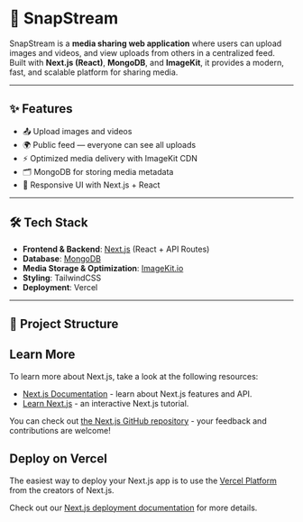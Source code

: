 # 📸 SnapStream

SnapStream is a **media sharing web application** where users can upload images and videos, and view uploads from others in a centralized feed.  
Built with **Next.js (React)**, **MongoDB**, and **ImageKit**, it provides a modern, fast, and scalable platform for sharing media.

---

## ✨ Features
- 📤 Upload images and videos  
- 🌍 Public feed — everyone can see all uploads  
- ⚡ Optimized media delivery with ImageKit CDN  
- 🗂 MongoDB for storing media metadata  
- 📱 Responsive UI with Next.js + React  

---

## 🛠 Tech Stack
- **Frontend & Backend**: [Next.js](https://nextjs.org/) (React + API Routes)  
- **Database**: [MongoDB](https://www.mongodb.com/)  
- **Media Storage & Optimization**: [ImageKit.io](https://imagekit.io/)  
- **Styling**: TailwindCSS  
- **Deployment**: Vercel  

---

## 📂 Project Structure


## Learn More

To learn more about Next.js, take a look at the following resources:

- [Next.js Documentation](https://nextjs.org/docs) - learn about Next.js features and API.
- [Learn Next.js](https://nextjs.org/learn) - an interactive Next.js tutorial.

You can check out [the Next.js GitHub repository](https://github.com/vercel/next.js) - your feedback and contributions are welcome!

## Deploy on Vercel

The easiest way to deploy your Next.js app is to use the [Vercel Platform](https://vercel.com/new?utm_medium=default-template&filter=next.js&utm_source=create-next-app&utm_campaign=create-next-app-readme) from the creators of Next.js.

Check out our [Next.js deployment documentation](https://nextjs.org/docs/app/building-your-application/deploying) for more details.
